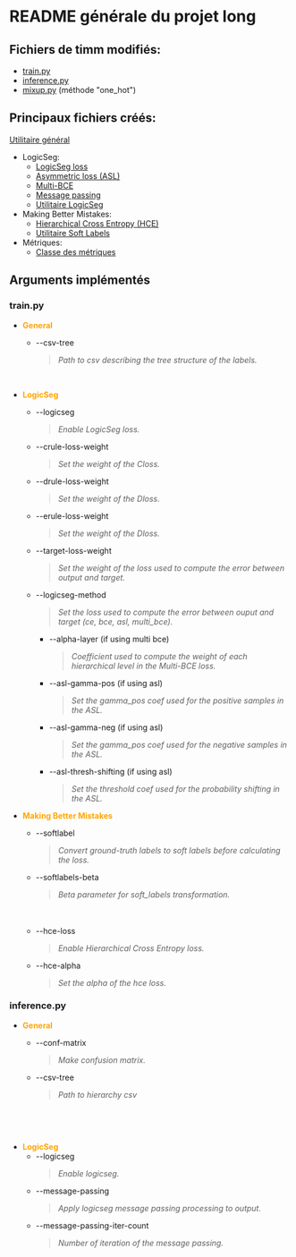 # README générale du projet long

## Fichiers de timm modifiés:
* [train.py](train.py)
* [inference.py](inference.py)
* [mixup.py](/timm/data/mixup.py) (méthode "one_hot")

## Principaux fichiers créés:
[Utilitaire général](scripts/utils.py)
* LogicSeg: 
    * [LogicSeg loss](timm/loss/logicseg_loss.py)
    * [Asymmetric loss (ASL)](timm/loss/logicseg/asym_loss.py)
    * [Multi-BCE](timm/loss/logicseg/multi_bce_loss.py)
    * [Message passing](scripts/Logicseg_message_passing.py)
    * [Utilitaire LogicSeg](/scripts/logic_seg_utils.py)
* Making Better Mistakes:
    * [Hierarchical Cross Entropy (HCE)](timm/loss/hierarchical_cross_entropy.py)
    * [Utilitaire Soft Labels](scripts/soft_labels_utils.py)
* Métriques:
    * [Classe des métriques](scripts/metrics_hierarchy.py)

## Arguments implémentés

### train.py

*  <span style="color: orange;"><b>General</b></span>
    * --csv-tree
        > <i>Path to csv describing the tree structure of the labels.</i>
    <br />
    
* <span style="color: orange;"><b>LogicSeg</b></span>
    * --logicseg
        > <i>Enable LogicSeg loss.</i>
    * --crule-loss-weight
        > <i>Set the weight of the Closs.</i>
    * --drule-loss-weight
        > <i>Set the weight of the Dloss.</i>
    * --erule-loss-weight
        > <i>Set the weight of the Dloss.</i>
    * --target-loss-weight
        > <i>Set the weight of the loss used to compute the error between output and target.</i>

    * --logicseg-method 
        > <i>Set the loss used to compute the error between ouput and target (ce, bce, asl, multi_bce).</i>
        * --alpha-layer (if using multi bce)
            > <i>Coefficient used to compute the weight of each hierarchical level in the Multi-BCE loss.</i>
        * --asl-gamma-pos (if using asl)
            > <i>Set the gamma_pos coef used for the positive samples in the ASL.</i>
        * --asl-gamma-neg (if using asl)
            > <i>Set the gamma_pos coef used for the negative samples in the ASL.</i>
        * --asl-thresh-shifting (if using asl)
            > <i>Set the threshold coef used for the probability shifting in the ASL.</i>

* <span style="color: orange;"><b>Making Better Mistakes</b></span>
    * --softlabel
        > <i>Convert ground-truth labels to soft labels before calculating the loss.</i>
    * --softlabels-beta
        > <i>Beta parameter for soft_labels transformation.</i>
    <br />
    
    <br />

    * --hce-loss
        > <i>Enable Hierarchical Cross Entropy loss.</i>
    * --hce-alpha
        > <i>Set the alpha of the hce loss.</i>


    
### inference.py

* <span style="color: orange;"><b>General</b></span>
    * --conf-matrix
        > <i>Make confusion matrix.</i>

    * --csv-tree
        > <i>Path to hierarchy csv</i>
    <br />

<br />

* <span style="color: orange;"><b>LogicSeg</b></span>
    * --logicseg
        > <i>Enable logicseg.</i>
    * --message-passing
        > <i>Apply logicseg message passing processing to output.</i>
    * --message-passing-iter-count
        > <i>Number of iteration of the message passing.</i>